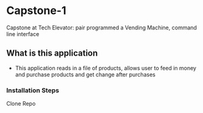 # Capstone-1
Capstone at Tech Elevator: pair programmed a Vending Machine, command line interface


## What is this application
* This application reads in a file of products, allows user to feed in money and purchase products and get change after purchases


### Installation Steps
Clone Repo
